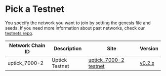 # Pick a Testnet

You specify the network you want to join by setting the genesis file and seeds. If you need more information about past networks, check our [testnets repo](https://github.com/UptickNetwork/uptick-testnet).

| Network Chain ID | Description    | Site                                                                                               | Version                                                    |
| ---------------- | -------------- | -------------------------------------------------------------------------------------------------- | ---------------------------------------------------------- |
| uptick_7000-2   | Uptick Testnet | [uptick_7000-2 testnet](https://github.com/UptickNetwork/uptick-testnet/tree/main/uptick_7000-2) | [v0.2.x](https://github.com/UptickNetwork/uptick/releases) |
